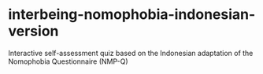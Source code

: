 # interbeing-nomophobia-indonesian-version
Interactive self-assessment quiz based on the Indonesian adaptation of the Nomophobia Questionnaire (NMP-Q)
